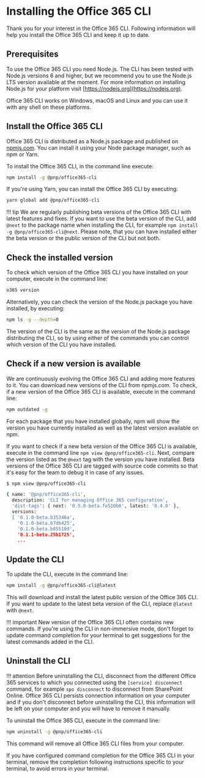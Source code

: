 # Installing the Office 365 CLI

Thank you for your interest in the Office 365 CLI. Following information will help you install the Office 365 CLI and keep it up to date.

## Prerequisites

To use the Office 365 CLI you need Node.js. The CLI has been tested with Node.js versions 6 and higher, but we recommend you to use the Node.js LTS version available at the moment. For more information on installing Node.js for your platform visit [https://nodejs.org](https://nodejs.org).

Office 365 CLI works on Windows, macOS and Linux and you can use it with any shell on these platforms.

## Install the Office 365 CLI

Office 365 CLI is distributed as a Node.js package and published on [npmjs.com](https://www.npmjs.com). You can install it using your Node package manager, such as npm or Yarn.

To install the Office 365 CLI, in the command line execute:

```sh
npm install -g @pnp/office365-cli
```

<script src="https://asciinema.org/a/158191.js" id="asciicast-158191" async></script>

If you're using Yarn, you can install the Office 365 CLI by executing:

```sh
yarn global add @pnp/office365-cli
```

!!! tip
    We are regularly publishing beta versions of the Office 365 CLI with latest features and fixes. If you want to use the beta version of the CLI, add `@next` to the package name when installing the CLI, for example `npm install -g @pnp/office365-cli@next`. Please note, that you can have installed either the beta version or the public version of the CLI but not both.

## Check the installed version

To check which version of the Office 365 CLI you have installed on your computer, execute in the command line:

```sh
o365 version
```

Alternatively, you can check the version of the Node.js package you have installed, by executing:

```sh
npm ls -g --depth=0
```

The version of the CLI is the same as the version of the Node.js package distributing the CLI, so by using either of the commands you can control which version of the CLI you have installed.

## Check if a new version is available

We are continuously evolving the Office 365 CLI and adding more features to it. You can download new versions of the CLI from npmjs.com. To check, if a new version of the Office 365 CLI is available, execute in the command line:

```sh
npm outdated -g
```

For each package that you have installed globally, npm will show the version you have currently installed as well as the latest version available on npm.

If you want to check if a new beta version of the Office 365 CLI is available, execute in the command line `npm view @pnp/office365-cli`. Next, compare the version listed as the `@next` tag with the version you have installed. Beta versions of the Office 365 CLI are tagged with source code commits so that it's easy for the team to debug it in case of any issues.

```sh hl_lines="5"
$ npm view @pnp/office365-cli

{ name: '@pnp/office365-cli',
  description: 'CLI for managing Office 365 configuration',
  'dist-tags': { next: '0.5.0-beta.fe510b6', latest: '0.4.0' },
  versions:
  [ '0.1.0-beta.b35346a',
    '0.1.0-beta.b7db425',
    '0.1.0-beta.b85510d',
    '0.1.1-beta.25b1725',
    ...
```

## Update the CLI

To update the CLI, execute in the command line:

```sh
npm install -g @pnp/office365-cli@latest
```

This will download and install the latest public version of the Office 365 CLI. If you want to update to the latest beta version of the CLI, replace `@latest` with `@next`.

!!! important
    New version of the Office 365 CLI often contains new commands. If you're using the CLI in non-immersive mode, don't forget to update command completion for your terminal to get suggestions for the latest commands added in the CLI.

## Uninstall the CLI

!!! attention
    Before uninstalling the CLI, disconnect from the different Office 365 services to which you connected using the `[service] disconnect` command, for example `spo disconnect` to disconnect from SharePoint Online. Office 365 CLI persists connection information on your computer and if you don't disconnect before uninstalling the CLI, this information will be left on your computer and you will have to remove it manually.

To uninstall the Office 365 CLI, execute in the command line:

```sh
npm uninstall -g @pnp/office365-cli
```

This command will remove all Office 365 CLI files from your computer.

If you have configured command completion for the Office 365 CLI in your terminal, remove the completion following instructions specific to your terminal, to avoid errors in your terminal.